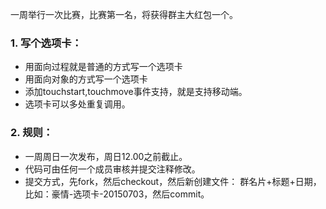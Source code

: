 一周举行一次比赛，比赛第一名，将获得群主大红包一个。
### 1. 写个选项卡：
- 用面向过程就是普通的方式写一个选项卡
- 用面向对象的方式写一个选项卡
- 添加touchstart,touchmove事件支持，就是支持移动端。
- 选项卡可以多处重复调用。

### 2. 规则：
- 一周周日一次发布，周日12.00之前截止。
- 代码可由任何一个成员审核并提交注释修改。
- 提交方式，先fork，然后checkout，然后新创建文件： 群名片+标题+日期，比如：豪情-选项卡-20150703，然后commit。
